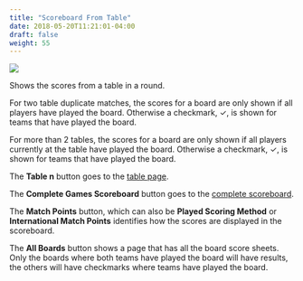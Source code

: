 ```yaml
---
title: "Scoreboard From Table"
date: 2018-05-20T11:21:01-04:00
draft: false
weight: 55
---
```


<div class="withBorder">

<img src="../images/gen/Duplicate/ScoreboardFromTable.png" />

</div>

Shows the scores from a table in a round.

For two table duplicate matches, the scores for a board are only shown if all players have played the board.
Otherwise a checkmark, &#10003;, is shown for teams that have played the board.

For more than 2 tables,
the scores for a board are only shown if all players currently at the table have played the board.  Otherwise a checkmark, &#10003;, is shown for teams that have played the board.

The **Table n** button goes to the [table page](table.html).

The **Complete Games Scoreboard** button goes to the [complete scoreboard](scoreboardcomplete.html).

The **Match Points** button, which can also be **Played Scoring Method** or **International Match Points** identifies how the scores are displayed in the scoreboard.

The **All Boards** button shows a page that has all the board score sheets.  Only the boards where both teams have played the board will have results, the others will have checkmarks where teams have played the board.
